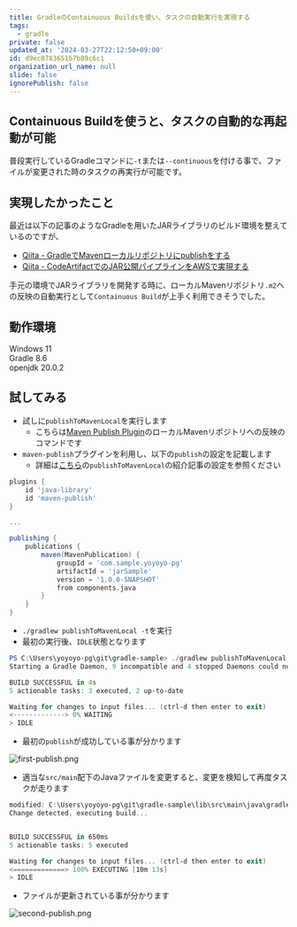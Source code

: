```yaml
---
title: GradleのContainuous Buildsを使い、タスクの自動実行を実現する
tags:
  - gradle
private: false
updated_at: '2024-03-27T22:12:50+09:00'
id: d9ec078365167b89c6c1
organization_url_name: null
slide: false
ignorePublish: false
---
```

## Containuous Buildを使うと、タスクの自動的な再起動が可能

普段実行しているGradleコマンドに`-t`または`--continuous`を付ける事で、ファイルが変更された時のタスクの再実行が可能です。

## 実現したかったこと

最近は以下の記事のようなGradleを用いたJARライブラリのビルド環境を整えているのですが、

- [Qiita - GradleでMavenローカルリポジトリにpublishをする](https://qiita.com/yoyoyo_pg/items/61ea8dc2e4e434f53f99)
- [Qiita - CodeArtifactでのJAR公開パイプラインをAWSで実現する](https://qiita.com/yoyoyo_pg/items/1647d65f5b4ae4ae4270)

手元の環境でJARライブラリを開発する時に、ローカルMavenリポジトリ`.m2`への反映の自動実行として`Containuous Build`が上手く利用できそうでした。

## 動作環境

Windows 11  
Gradle 8.6  
openjdk 20.0.2  

## 試してみる

- 試しに`publishToMavenLocal`を実行します
  - こちらは[Maven Publish Plugin](https://docs.gradle.org/current/userguide/publishing_maven.html#publishing_maven)のローカルMavenリポジトリへの反映のコマンドです
- `maven-publish`プラグインを利用し、以下の`publish`の設定を記載します
  - 詳細は[こちら](https://qiita.com/yoyoyo_pg/items/61ea8dc2e4e434f53f99)の`publishToMavenLocal`の紹介記事の設定を参照ください

```build.gradle
plugins {
    id 'java-library'
    id 'maven-publish'
}

...

publishing {
    publications {
        maven(MavenPublication) {
            groupId = 'com.sample.yoyoyo-pg'
            artifactId = 'jarSample'
            version = '1.0.0-SNAPSHOT'
            from components.java
        }
    }
}
```

- `./gradlew publishToMavenLocal -t`を実行
- 最初の実行後、`IDLE`状態となります

```powershell
PS C:\Users\yoyoyo-pg\git\gradle-sample> ./gradlew publishToMavenLocal -t
Starting a Gradle Daemon, 9 incompatible and 4 stopped Daemons could not be reused, use --status for details

BUILD SUCCESSFUL in 4s
5 actionable tasks: 3 executed, 2 up-to-date

Waiting for changes to input files... (ctrl-d then enter to exit)
<-------------> 0% WAITING
> IDLE

```

- 最初の`publish`が成功している事が分かります

![first-publish.png](https://qiita-image-store.s3.ap-northeast-1.amazonaws.com/0/411902/866e2c74-f219-018e-6127-b0ecfee3c5e3.png)

- 適当な`src/main`配下のJavaファイルを変更すると、変更を検知して再度タスクが走ります

```powershell
modified: C:\Users\yoyoyo-pg\git\gradle-sample\lib\src\main\java\gradle\sample\Library.java
Change detected, executing build...


BUILD SUCCESSFUL in 650ms
5 actionable tasks: 5 executed

Waiting for changes to input files... (ctrl-d then enter to exit)
<=============> 100% EXECUTING [10m 13s]
> IDLE

```

- ファイルが更新されている事が分かります

![second-publish.png](https://qiita-image-store.s3.ap-northeast-1.amazonaws.com/0/411902/765420b1-b012-f9e5-0219-9529821dbfd4.png)
